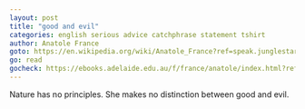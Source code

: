 ```yaml
---
layout: post
title: "good and evil"
categories: english serious advice catchphrase statement tshirt
author: Anatole France
goto: https://en.wikipedia.org/wiki/Anatole_France?ref=speak.junglestar.org
go: read
gocheck: https://ebooks.adelaide.edu.au/f/france/anatole/index.html?ref=speak.junglestar.org
---
```

Nature has no principles. She makes no distinction between good and evil.
